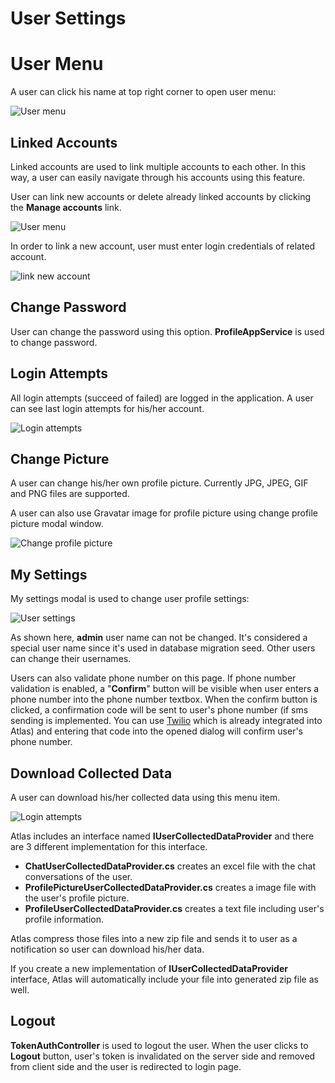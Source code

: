 # User Settings

# User Menu

A user can click his name at top right corner to open user menu:

<img src="../../images/user-menu-4.png" alt="User menu" class="img-thumbnail" />

## Linked Accounts

Linked accounts are used to link multiple accounts to each other. In this way, a user can easily navigate through his accounts using this feature.

User can link new accounts or delete already linked accounts by clicking the **Manage accounts** link.

<img src="../../images/linked-accounts-3.png" alt="User menu" class="img-thumbnail" />

In order to link a new account, user must enter login credentials of related account.

<img src="../../images/link-new-account-1.png" alt="link new account" class="img-thumbnail" />

## Change Password

User can change the password using this option. **ProfileAppService** is used to change password.

## Login Attempts

All login attempts (succeed of failed) are logged in the application. A user can see last login attempts for his/her account.

<img src="../../images/login-attempts-1.png" alt="Login attempts" class="img-thumbnail" />

## Change Picture

A user can change his/her own profile picture. Currently JPG, JPEG, GIF and PNG files are supported.

A user can also use Gravatar image for profile picture using change profile picture modal window.

<img src="../../images/change-profile-picture.png" alt="Change profile picture" class="img-thumbnail" />

## My Settings

My settings modal is used to change user profile settings:

<img src="../../images/user-settings-3.png" alt="User settings" class="img-thumbnail" />

As shown here, **admin** user name can not be changed. It's considered a special user name since it's used in database migration seed. Other users can change their usernames.

Users can also validate phone number on this page. If phone number validation is enabled, a "**Confirm**" button will be visible when user enters a phone number into the phone number textbox. When the confirm button is clicked, a confirmation code will be sent to user's phone number (if sms sending is implemented. You can use [Twilio](Features-Angular-Two-Factor-Authentication#twilio-integration) which is already integrated into Atlas) and entering that code into the opened dialog will confirm user's phone number.

## Download Collected Data

A user can download his/her collected data using this menu item.

<img src="../../images/gdpr_download_item.png" alt="Login attempts" class="img-thumbnail" />

Atlas includes an interface named **IUserCollectedDataProvider** and there are 3 different implementation for this interface. 

* **ChatUserCollectedDataProvider.cs** creates an excel file with the chat conversations of the user.
* **ProfilePictureUserCollectedDataProvider.cs** creates a image file with the user's profile picture.
* **ProfileUserCollectedDataProvider.cs** creates a text file including user's profile information.

Atlas compress those files into a new zip file and sends it to user as a notification so user can download his/her data.

If you create a new implementation of **IUserCollectedDataProvider** interface, Atlas will automatically include your file into generated zip file as well.

## Logout

**TokenAuthController** is used to logout the user. When the user clicks to **Logout** button, user's token is invalidated on the server side and removed from client side and the user is redirected to login page.

